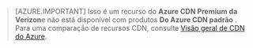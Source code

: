 > [AZURE.IMPORTANT] Isso é um recurso do **Azure CDN Premium da Verizon**e não está disponível com produtos **Do Azure CDN padrão** .  Para uma comparação de recursos CDN, consulte [Visão geral de CDN do Azure](cdn-overview.md#azure-cdn-features). 
